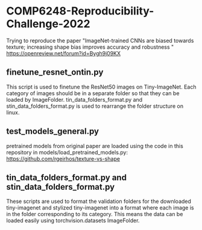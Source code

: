 # COMP6248-Reproducibility-Challenge-2022

Trying to reproduce the paper "ImageNet-trained CNNs are biased towards texture; increasing shape bias improves accuracy and robustness "
https://openreview.net/forum?id=Bygh9j09KX

## finetune_resnet_ontin.py
This script is used to finetune the ResNet50 images on Tiny-ImageNet. Each category of images should be in a separate folder so that they can be loaded by ImageFolder. tin_data_folders_format.py and stin_data_folders_format.py is used to rearrange the folder structure on linux.

## test_models_general.py
pretrained models from original paper are loaded using the code in this repository in models/load_pretrained_models.py:
https://github.com/rgeirhos/texture-vs-shape

## tin_data_folders_format.py and stin_data_folders_format.py
These scripts are used to format the validation folders for the downloaded tiny-imagenet and stylized tiny-imagenet into a format where each image is in the folder corresponding to its category. This means the data can be loaded easily using torchvision.datasets ImageFolder. 
